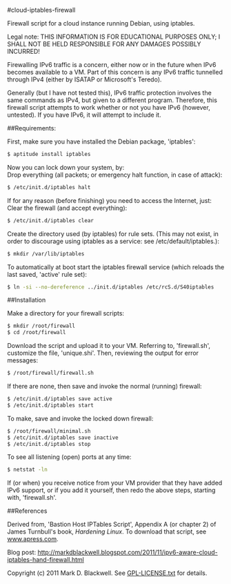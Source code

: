 #cloud-iptables-firewall

Firewall script for a cloud instance running Debian, using iptables.

Legal note: THIS INFORMATION IS FOR EDUCATIONAL PURPOSES ONLY; I SHALL NOT BE HELD RESPONSIBLE FOR ANY DAMAGES POSSIBLY INCURRED!

Firewalling IPv6 traffic is a concern, either now or in the future when IPv6 becomes available to a VM. Part of this concern is any IPv6 traffic tunnelled through IPv4 (either by ISATAP or Microsoft's Teredo).

Generally (but I have not tested this), IPv6 traffic protection involves the same commands as IPv4, but given to a different program. Therefore, this firewall script attempts to work whether or not you have IPv6 (however, untested). If you have IPv6, it will attempt to include it.

##Requirements:

First, make sure you have installed the Debian package, 'iptables':

```bash
$ aptitude install iptables
```

Now you can lock down your system, by:</br>
Drop everything (all packets; or emergency halt function, in case of attack):

```bash
$ /etc/init.d/iptables halt
```

If for any reason (before finishing) you need to access the Internet, just:</br>
Clear the firewall (and accept everything):

```bash
$ /etc/init.d/iptables clear
```

Create the directory used (by iptables) for rule sets. (This may not exist, in order to discourage using iptables as a service: see /etc/default/iptables.):

```bash
$ mkdir /var/lib/iptables
```

To automatically at boot start the iptables firewall service (which reloads the last saved, 'active' rule set):

```bash
$ ln -si --no-dereference ../init.d/iptables /etc/rcS.d/S40iptables
```

##Installation

Make a directory for your firewall scripts:

```bash
$ mkdir /root/firewall
$ cd /root/firewall
```

Download the script and upload it to your VM. Referring to, 'firewall.sh', customize the file, 'unique.shi'. Then, reviewing the output for error messages:

```bash
$ /root/firewall/firewall.sh
```

If there are none, then save and invoke the normal (running) firewall:

```bash
$ /etc/init.d/iptables save active
$ /etc/init.d/iptables start
```

To make, save and invoke the locked down firewall:

```bash
$ /root/firewall/minimal.sh
$ /etc/init.d/iptables save inactive
$ /etc/init.d/iptables stop
```

To see all listening (open) ports at any time:

```bash
$ netstat -ln
```

If (or when) you receive notice from your VM provider that they have added IPv6 support, or if you add it yourself, then redo the above steps, starting with, 'firewall.sh'.

##References

Derived from, 'Bastion Host IPTables Script', Appendix A (or chapter 2) of James Turnbull's book, _Hardening Linux_.
To download that script, see www.apress.com.

Blog post: http://markdblackwell.blogspot.com/2011/11/ipv6-aware-cloud-iptables-hand-firewall.html

Copyright (c) 2011 Mark D. Blackwell. See [GPL-LICENSE.txt](GPL-LICENSE.txt) for details.
